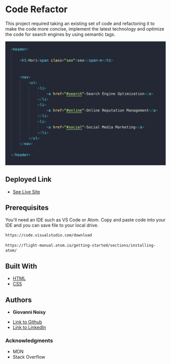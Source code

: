 # Code Refactor

This project required taking an existing set of code and refactoring it to make the code more concise, implement the latest technology and optimize the code for search engines by using semantic tags. 

![screenshot](code-snapshot.png)

## Deployed Link

* [See Live Site](https://gnoisy.github.io/hw01-code-refactor/)

## Prerequisites

You'll need an IDE such as VS Code or Atom. Copy and paste code into your IDE and you can save file to your local drive.

```
https://code.visualstudio.com/download

https://flight-manual.atom.io/getting-started/sections/installing-atom/
```

## Built With

* [HTML](https://developer.mozilla.org/en-US/docs/Web/HTML)
* [CSS](https://developer.mozilla.org/en-US/docs/Web/CSS)

## Authors

* **Giovanni Noisy**

- [Link to Github](https://github.com/GNoisy)
- [Link to LinkedIn](https://www.linkedin.com/in/giovanni-noisy-04098989/)

### Acknowledgments

* MDN 
* Stack Overflow
